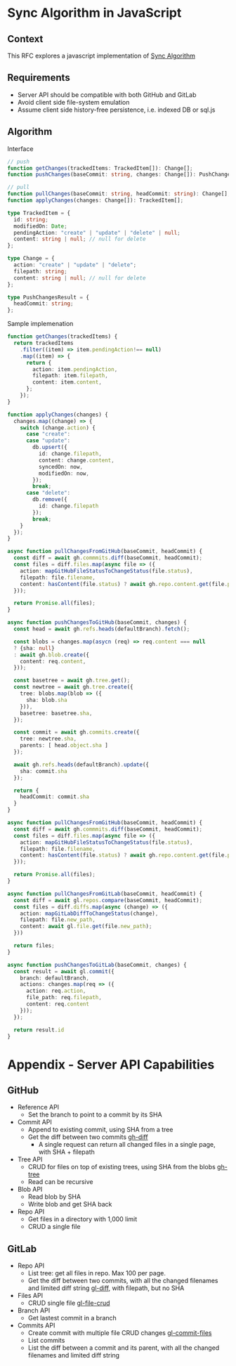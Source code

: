 # Sync Algorithm in JavaScript

## Context

This RFC explores a javascript implementation of [Sync Algorithm](./RFC-20220611-conflict-free-sync-algorithm.md)

## Requirements

- Server API should be compatible with both GitHub and GitLab
- Avoid client side file-system emulation
- Assume client side history-free persistence, i.e. indexed DB or sql.js

## Algorithm

Interface

```typescript
// push
function getChanges(trackedItems: TrackedItem[]): Change[];
function pushChanges(baseCommit: string, changes: Change[]): PushChangesResult;

// pull
function pullChanges(baseCommit: string, headCommit: string): Change[];
function applyChanges(changes: Change[]): TrackedItem[];

type TrackedItem = {
  id: string;
  modifiedOn: Date;
  pendingAction: "create" | "update" | "delete" | null;
  content: string | null; // null for delete
};

type Change = {
  action: "create" | "update" | "delete";
  filepath: string;
  content: string | null; // null for delete
};

type PushChangesResult = {
  headCommit: string;
};
```

Sample implemenation

```typescript
function getChanges(trackedItems) {
  return trackedItems
    .filter((item) => item.pendingAction!== null)
    .map((item) => {
      return {
        action: item.pendingAction,
        filepath: item.filepath,
        content: item.content,
      };
    });
}

function applyChanges(changes) {
  changes.map((change) => {
    switch (change.action) {
      case "create":
      case "update":
        db.upsert({
          id: change.filepath,
          content: change.content,
          syncedOn: now,
          modifiedOn: now,
        });
        break;
      case "delete":
        db.remove({
          id: change.filepath
        });
        break;
    }
  });
}

async function pullChangesFromGitHub(baseCommit, headCommit) {
  const diff = await gh.commmits.diff(baseCommit, headCommit);
  const files = diff.files.map(async file => ({
    action: mapGitHubFileStatusToChangeStatus(file.status),
    filepath: file.filename,
    content: hasContent(file.status) ? await gh.repo.content.get(file.pathname) | null, // null for delete
  }));

  return Promise.all(files);
}

async function pushChangesToGitHub(baseCommit, changes) {
  const head = await gh.refs.heads(defaultBranch).fetch();

  const blobs = changes.map(asycn (req) => req.content === null
  ? {sha: null}
  : await gh.blob.create({
    content: req.content,
  }));

  const basetree = await gh.tree.get();
  const newtree = await gh.tree.create({
    tree: blobs.map(blob => ({
      sha: blob.sha
    })),
    basetree: basetree.sha,
  });

  const commit = await gh.commits.create({
    tree: newtree.sha,
    parents: [ head.object.sha ]
  });

  await gh.refs.heads(defaultBranch).update({
    sha: commit.sha
  });

  return {
    headCommit: commit.sha
  }
}

async function pullChangesFromGitHub(baseCommit, headCommit) {
  const diff = await gh.commmits.diff(baseCommit, headCommit);
  const files = diff.files.map(async file => ({
    action: mapGitHubFileStatusToChangeStatus(file.status),
    filepath: file.filename,
    content: hasContent(file.status) ? await gh.repo.content.get(file.pathname) | null, // null for delete
  }));

  return Promise.all(files);
}

async function pullChangesFromGitLab(baseCommit, headCommit) {
  const diff = await gl.repos.compare(baseCommit, headCommit);
  const files = diff.diffs.map(async (change) => ({
    action: mapGitLabDiffToChangeStatus(change),
    filepath: file.new_path,
    content: await gl.file.get(file.new_path);
  }))

  return files;
}

async function pushChangesToGitLab(baseCommit, changes) {
  const result = await gl.commit({
    branch: defaultBranch,
    actions: changes.map(req => ({
      action: req.action,
      file_path: req.filepath,
      content: req.content
    }));
  });

  return result.id
}
```

# Appendix - Server API Capabilities

## GitHub

- Reference API
  - Set the branch to point to a commit by its SHA
- Commit API
  - Append to existing commit, using SHA from a tree
  - Get the diff between two commits [gh-diff]
    - A single request can return all changed files in a single page, with SHA + filepath
- Tree API
  - CRUD for files on top of existing trees, using SHA from the blobs [gh-tree][gh-tree-impl-ref]
  - Read can be recursive
- Blob API
  - Read blob by SHA
  - Write blob and get SHA back
- Repo API
  - Get files in a directory with 1,000 limit
  - CRUD a single file

## GitLab

- Repo API
  - List tree: get all files in repo. Max 100 per page.
  - Get the diff between two commits, with all the changed filenames and limited diff string [gl-diff], with filepath, but no SHA
- Files API
  - CRUD single file [gl-file-crud]
- Branch API
  - Get lastest commit in a branch
- Commits API
  - Create commit with multiple file CRUD changes [gl-commit-files]
  - List commits
  - List the diff between a commit and its parent, with all the changed filenames and limited diff string

[gh-diff]: https://docs.github.com/en/rest/commits/commits#compare-two-commits
[gl-diff]: https://docs.gitlab.com/ee/api/repositories.html#compare-branches-tags-or-commits
[gl-file-crud]: https://docs.gitlab.com/ee/api/repository_files.html
[gh-tree]: https://docs.github.com/en/rest/git/trees#create-a-tree
[gh-tree-impl-ref]: https://gist.github.com/StephanHoyer/91d8175507fcae8fb31a
[gl-commit-files]: https://docs.gitlab.com/ee/api/commits.html#create-a-commit-with-multiple-files-and-actions
